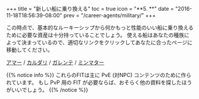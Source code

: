 +++ title = "新しい船に乗り換える" toc = true icon = "**5. **" date = "2016-11-18T18:56:39-08:00" prev = "/career-agents/military/" +++

この時点で、基本的なルーキーシップから何かもっと性能のいい船に乗り換えるために必要な資産は十分持っていることでしょう。 使える船はあなたの種族によって決まっているので、適切なリンクをクリックしてあなたに合ったページに移動してください。

[アマー](/upgrading-ships/amarr/) / [カルダリ](/upgrading-ships/caldari/) / [ガレンテ](/upgrading-ships/gallente/) / [ミンマター](/upgrading-ships/minmatar/)

{{% notice info %}} これらのFITは主に PvE (対NPC) コンテンツのために作られています。 もし PvP 用の FIT が必要ならば、おそらく他の資料を探したほうがいいでしょう。 {{% /notice %}}